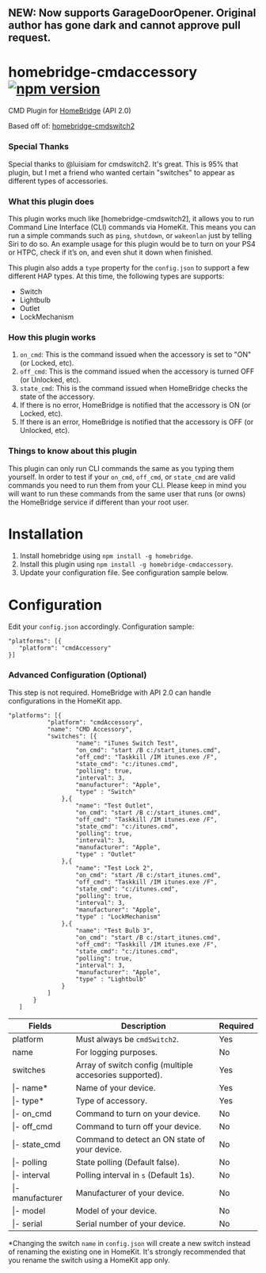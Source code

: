 ## NEW: Now supports GarageDoorOpener. Original author has gone dark and cannot approve pull request.

# homebridge-cmdaccessory [![npm version](https://badge.fury.io/js/homebridge-cmdaccessory.svg)](https://badge.fury.io/js/homebridge-cmdaccessory)
CMD Plugin for [HomeBridge](https://github.com/nfarina/homebridge) (API 2.0)

Based off of: [homebridge-cmdswitch2](https://github.com/luisiam/homebridge-cmdswitch2)

### Special Thanks

Special thanks to @luisiam for cmdswitch2.  It's great.  This is 95% that plugin, but I met a friend who wanted certain "switches" to appear as different types of accessories.

### What this plugin does
This plugin works much like [homebridge-cmdswitch2], it allows you to run Command Line Interface (CLI) commands via HomeKit. This means you can run a simple commands such as `ping`, `shutdown`, or `wakeonlan` just by telling Siri to do so. An example usage for this plugin would be to turn on your PS4 or HTPC, check if it’s on, and even shut it down when finished.

This plugin also adds a `type` property for the `config.json` to support a few different HAP types.  At this time, the following types are supports:

- Switch
- Lightbulb
- Outlet
- LockMechanism

### How this plugin works
1. `on_cmd`: This is the command issued when the accessory is set to "ON" (or Locked, etc).
2. `off_cmd`: This is the command issued when the accessory is turned OFF (or Unlocked, etc).
3. `state_cmd`: This is the command issued when HomeBridge checks the state of the accessory.
  1. If there is no error, HomeBridge is notified that the accessory is ON (or Locked, etc).
  2. If there is an error, HomeBridge is notified that the accessory is OFF (or Unlocked, etc).

### Things to know about this plugin
This plugin can only run CLI commands the same as you typing them yourself. In order to test if your `on_cmd`, `off_cmd`, or `state_cmd` are valid commands you need to run them from your CLI. Please keep in mind you will want to run these commands from the same user that runs (or owns) the HomeBridge service if different than your root user.

# Installation
1. Install homebridge using `npm install -g homebridge`.
2. Install this plugin using `npm install -g homebridge-cmdaccessory`.
3. Update your configuration file. See configuration sample below.

# Configuration
Edit your `config.json` accordingly. Configuration sample:
 ```
"platforms": [{
    "platform": "cmdAccessory"
}]
```

### Advanced Configuration (Optional)
This step is not required. HomeBridge with API 2.0 can handle configurations in the HomeKit app.
 ```
"platforms": [{
			"platform": "cmdAccessory",
			"name": "CMD Accessory",
			"switches": [{
					"name": "iTunes Switch Test",
					"on_cmd": "start /B c:/start_itunes.cmd",
					"off_cmd": "Taskkill /IM itunes.exe /F",
					"state_cmd": "c:/itunes.cmd",
					"polling": true,
					"interval": 3,
					"manufacturer": "Apple",
					"type" : "Switch"
				},{
					"name": "Test Outlet",
					"on_cmd": "start /B c:/start_itunes.cmd",
					"off_cmd": "Taskkill /IM itunes.exe /F",
					"state_cmd": "c:/itunes.cmd",
					"polling": true,
					"interval": 3,
					"manufacturer": "Apple",
					"type" : "Outlet"
				},{
					"name": "Test Lock 2",
					"on_cmd": "start /B c:/start_itunes.cmd",
					"off_cmd": "Taskkill /IM itunes.exe /F",
					"state_cmd": "c:/itunes.cmd",
					"polling": true,
					"interval": 3,
					"manufacturer": "Apple",
					"type" : "LockMechanism"
				},{
					"name": "Test Bulb 3",
					"on_cmd": "start /B c:/start_itunes.cmd",
					"off_cmd": "Taskkill /IM itunes.exe /F",
					"state_cmd": "c:/itunes.cmd",
					"polling": true,
					"interval": 3,
					"manufacturer": "Apple",
					"type" : "Lightbulb"
				}
			]
		}
	]
```


| Fields           | Description                                             | Required |
|------------------|---------------------------------------------------------|----------|
| platform         | Must always be `cmdSwitch2`.                            | Yes      |
| name             | For logging purposes.                                   | No       |
| switches         | Array of switch config (multiple accesories supported). | Yes      |
| \|- name\*       | Name of your device.                                    | Yes      |
| \|- type\*       | Type of accessory.                                      | Yes      |
| \|- on_cmd       | Command to turn on your device.                         | No       |
| \|- off_cmd      | Command to turn off your device.                        | No       |
| \|- state_cmd    | Command to detect an ON state of your device.           | No       |
| \|- polling      | State polling (Default false).                          | No       |
| \|- interval     | Polling interval in `s` (Default 1s).                   | No       |
| \|- manufacturer | Manufacturer of your device.                            | No       |
| \|- model        | Model of your device.                                   | No       |
| \|- serial       | Serial number of your device.                           | No       |
\*Changing the switch `name` in `config.json` will create a new switch instead of renaming the existing one in HomeKit. It's strongly recommended that you rename the switch using a HomeKit app only.
